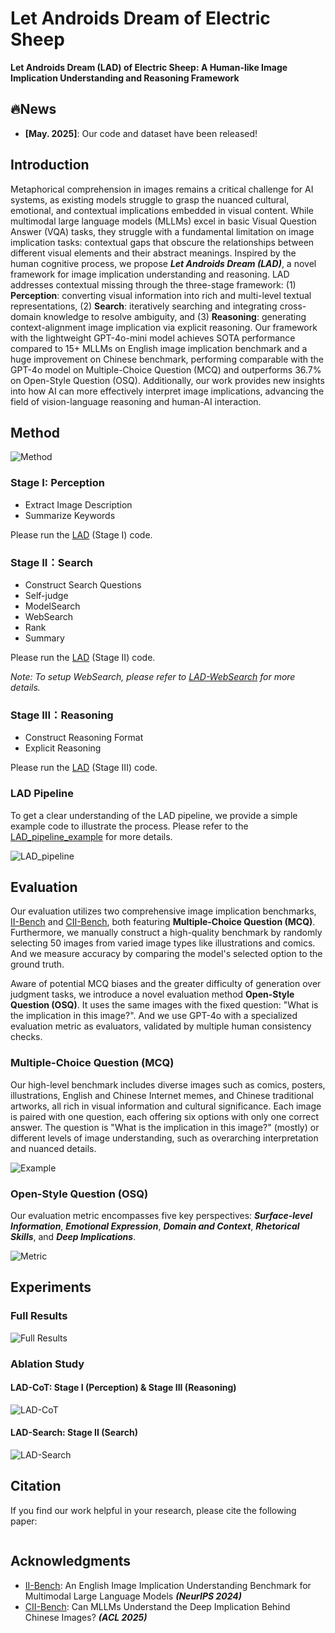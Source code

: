# Let Androids Dream of Electric Sheep

**Let Androids Dream (LAD) of Electric Sheep: A Human-like Image Implication Understanding and Reasoning Framework**

## 🔥News

- **[May. 2025]**: Our code and dataset have been released!

## Introduction

Metaphorical comprehension in images remains a critical challenge for AI systems, as existing models struggle to grasp the nuanced cultural, emotional, and contextual implications embedded in visual content. 
While multimodal large language models (MLLMs) excel in basic Visual Question Answer (VQA) tasks, they struggle with a fundamental limitation on image implication tasks: contextual gaps that obscure the relationships between different visual elements and their abstract meanings. 
Inspired by the human cognitive process, we propose ***Let Androids Dream (LAD)***, a novel framework for image implication understanding and reasoning. 
LAD addresses contextual missing through the three-stage framework: (1) **Perception**: converting visual information into rich and multi-level textual representations, (2) **Search**: iteratively searching and integrating cross-domain knowledge to resolve ambiguity, and (3) **Reasoning**: generating context-alignment image implication via explicit reasoning.
Our framework with the lightweight GPT-4o-mini model achieves SOTA performance compared to 15+ MLLMs on English image implication benchmark and a huge improvement on Chinese benchmark, performing comparable with the GPT-4o model on Multiple-Choice Question (MCQ) and outperforms 36.7% on Open-Style Question (OSQ). Additionally, our work provides new insights into how AI can more effectively interpret image implications, advancing the field of vision-language reasoning and human-AI interaction.

## Method

![Method](assets/Method.png)

### Stage I: Perception

* Extract Image Description
* Summarize Keywords
  
Please run the [LAD](LAD_code.ipynb) (Stage I) code.

### Stage II：Search

* Construct Search Questions
* Self-judge
* ModelSearch
* WebSearch
* Rank
* Summary

Please run the [LAD](LAD_code.ipynb) (Stage II) code.

*Note: To setup WebSearch, please refer to [LAD-WebSearch](LAD-WebSearch/README.md) for more details.*

### Stage III：Reasoning

* Construct Reasoning Format
* Explicit Reasoning

Please run the [LAD](LAD_code.ipynb) (Stage III) code.

### LAD Pipeline

To get a clear understanding of the LAD pipeline, we provide a simple example code to illustrate the process. Please refer to the [LAD_pipeline_example](LAD_pipeline_example.py) for more details.

![LAD_pipeline](assets/LAD_pipeline.png)

## Evaluation

Our evaluation utilizes two comprehensive image implication benchmarks, [II-Bench](https://github.com/II-Bench/II-Bench) and [CII-Bench](https://github.com/MING-ZCH/CII-Bench), both featuring **Multiple-Choice Question (MCQ)**. 
Furthermore, we manually construct a high-quality benchmark by randomly selecting 50 images from varied image types like illustrations and comics. And we measure accuracy by comparing the model's selected option to the ground truth. 

Aware of potential MCQ biases and the greater difficulty of generation over judgment tasks, we introduce a novel evaluation method **Open-Style Question (OSQ)**. 
It uses the same images with the fixed question: "What is the implication in this image?". And we use GPT-4o with a specialized evaluation metric as evaluators, validated by multiple human consistency checks. 

### Multiple-Choice Question (MCQ)

Our high-level benchmark includes diverse images such as comics, posters, illustrations, English and Chinese Internet memes, and Chinese traditional artworks, all rich in visual information and cultural significance. Each image is paired with one question, each offering six options with only one correct answer. The question is "What is the implication in this image?" (mostly) or different levels of image understanding, such as overarching interpretation and nuanced details.

![Example](assets/Example.png)

### Open-Style Question (OSQ)

Our evaluation metric encompasses five key perspectives: ***Surface-level Information***, ***Emotional Expression***, ***Domain and Context***, ***Rhetorical Skills***, and ***Deep Implications***.

![Metric](assets/Metric.png)

## Experiments

### Full Results

![Full Results](assets/Full_results.png)

### Ablation Study

#### LAD-CoT: Stage I (Perception) & Stage III (Reasoning)

![LAD-CoT](assets/LAD_CoT.png)

#### LAD-Search: Stage II (Search)

![LAD-Search](assets/LAD_Search.png)

## Citation

If you find our work helpful in your research, please cite the following paper:

```

```

## Acknowledgments

* [II-Bench](https://github.com/II-Bench/II-Bench): An English Image Implication Understanding Benchmark for Multimodal Large Language Models ***(NeurIPS 2024)***
* [CII-Bench](https://github.com/MING-ZCH/CII-Bench): Can MLLMs Understand the Deep Implication Behind Chinese Images? ***(ACL 2025)***

